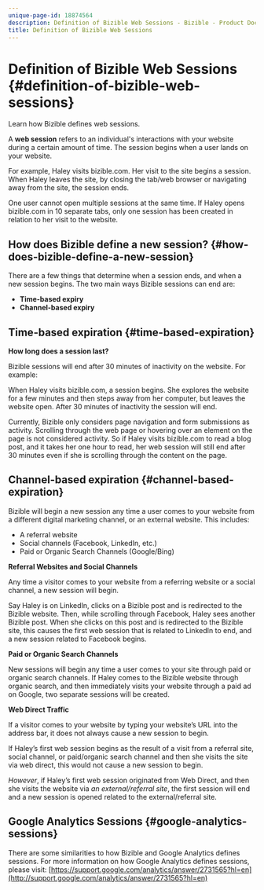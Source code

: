```yaml
---
unique-page-id: 18874564
description: Definition of Bizible Web Sessions - Bizible - Product Documentation
title: Definition of Bizible Web Sessions
---
```


# Definition of Bizible Web Sessions {#definition-of-bizible-web-sessions}

Learn how Bizible defines web sessions.

A **web session** refers to an individual's interactions with your website during a certain amount of time. The session begins when a user lands on your website.

For example, Haley visits bizible.com. Her visit to the site begins a session. When Haley leaves the site, by closing the tab/web browser or navigating away from the site, the session ends.

One user cannot open multiple sessions at the same time. If Haley opens bizible.com in 10 separate tabs, only one session has been created in relation to her visit to the website.

## How does Bizible define a new session? {#how-does-bizible-define-a-new-session}

There are a few things that determine when a session ends, and when a new session begins. The two main ways Bizible sessions can end are:

* **Time-based expiry**
* **Channel-based expiry**

## Time-based expiration {#time-based-expiration}

**How long does a session last?**

Bizible sessions will end after 30 minutes of inactivity on the website. For example:

When Haley visits bizible.com, a session begins. She explores the website for a few minutes and then steps away from her computer, but leaves the website open. After 30 minutes of inactivity the session will end.

Currently, Bizible only considers page navigation and form submissions as activity. Scrolling through the web page or hovering over an element on the page is not considered activity. So if Haley visits bizible.com to read a blog post, and it takes her one hour to read, her web session will still end after 30 minutes even if she is scrolling through the content on the page.

## Channel-based expiration {#channel-based-expiration}

Bizible will begin a new session any time a user comes to your website from a different digital marketing channel, or an external website. This includes:

* A referral website
* Social channels (Facebook, LinkedIn, etc.)
* Paid or Organic Search Channels (Google/Bing)

**Referral Websites and Social Channels**

Any time a visitor comes to your website from a referring website or a social channel, a new session will begin.

Say Haley is on LinkedIn, clicks on a Bizible post and is redirected to the Bizible website. Then, while scrolling through Facebook, Haley sees another Bizible post. When she clicks on this post and is redirected to the Bizible site, this causes the first web session that is related to LinkedIn to end, and a new session related to Facebook begins.

**Paid or Organic Search Channels**

New sessions will begin any time a user comes to your site through paid or organic search channels. If Haley comes to the Bizible website through organic search, and then immediately visits your website through a paid ad on Google, two separate sessions will be created.

**Web Direct Traffic**

If a visitor comes to your website by typing your website’s URL into the address bar, it does not always cause a new session to begin.

If Haley’s first web session begins as the result of a visit from a referral site, social channel, or paid/organic search channel and then she visits the site via web direct, this would not cause a new session to begin.

_However_, if Haley’s first web session originated from Web Direct, and then she visits the website via _an external/referral site_, the first session will end and a new session is opened related to the external/referral site.

## Google Analytics Sessions {#google-analytics-sessions}

There are some similarities to how Bizible and Google Analytics defines sessions. For more information on how Google Analytics defines sessions, please visit: [https://support.google.com/analytics/answer/2731565?hl=en](http://support.google.com/analytics/answer/2731565?hl=en)
